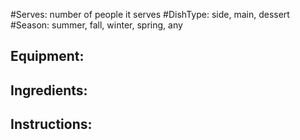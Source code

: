 #Serves: number of people it serves
#DishType: side, main, dessert
#Season: summer, fall, winter, spring, any

Equipment:
- 

Ingredients:
- 

Instructions:
- 